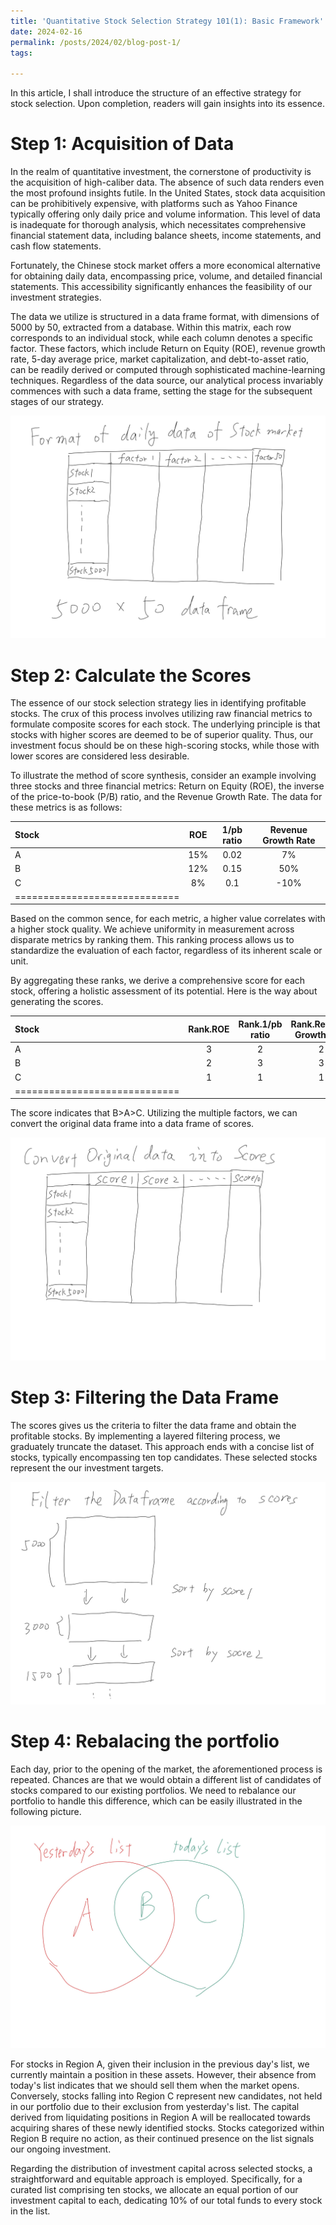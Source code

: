 ```yaml
---
title: 'Quantitative Stock Selection Strategy 101(1): Basic Framework'
date: 2024-02-16
permalink: /posts/2024/02/blog-post-1/
tags:

---
```



In this article, I shall introduce the structure of an effective strategy for stock selection. Upon completion, readers will gain insights into its essence.



Step 1: Acquisition of Data
======


In the realm of quantitative investment, the cornerstone of productivity is the acquisition of high-caliber data. The absence of such data renders even the most profound insights futile. In the United States, stock data acquisition can be prohibitively expensive, with platforms such as Yahoo Finance typically offering only daily price and volume information. This level of data is inadequate for thorough analysis, which necessitates comprehensive financial statement data, including balance sheets, income statements, and cash flow statements.

Fortunately, the Chinese stock market offers a more economical alternative for obtaining daily data, encompassing price, volume, and detailed financial statements. This accessibility significantly enhances the feasibility of our investment strategies.

The data we utilize is structured in a data frame format, with dimensions of 5000 by 50, extracted from a database. Within this matrix, each row corresponds to an individual stock, while each column denotes a specific factor. These factors, which include Return on Equity (ROE), revenue growth rate, 5-day average price, market capitalization, and debt-to-asset ratio, can be readily derived or computed through sophisticated machine-learning techniques. Regardless of the data source, our analytical process invariably commences with such a data frame, setting the stage for the subsequent stages of our strategy.

![Editing a markdown file for a talk](/images/plot1.png)



Step 2: Calculate the Scores
======

The essence of our stock selection strategy lies in identifying profitable stocks. The crux of this process involves utilizing raw financial metrics to formulate composite scores for each stock. The underlying principle is that stocks with higher scores are deemed to be of superior quality. Thus, our investment focus should be on these high-scoring stocks, while those with lower scores are considered less desirable.

To illustrate the method of score synthesis, consider an example involving three stocks and three financial metrics: Return on Equity (ROE), the inverse of the price-to-book (P/B) ratio, and the Revenue Growth Rate. The data for these metrics is as follows:

| Stock | ROE | 1/pb ratio | Revenue Growth Rate|
|:--------|:-------:|:--------:|:-------:|
| A  | 15%   |  0.02  | 7%|
|B  | 12%   | 0.15  | 50%|
| C   | 8%   | 0.1  |-10%|
|=============================|


Based on the common sence, for each metric, a higher value correlates with a higher stock quality. We achieve uniformity in measurement across disparate metrics by ranking them. This ranking process allows us to standardize the evaluation of each factor, regardless of its inherent scale or unit.

By aggregating these ranks, we derive a comprehensive score for each stock, offering a holistic assessment of its potential. Here is the way about generating the scores.

| Stock | Rank.ROE | Rank.1/pb ratio | Rank.Revenue Growth Rate|Score|
|:--------|:-------:|:--------:|:-------:|:-------:|
| A  | 3   |  2  | 2|7=3+2+2|
|B  | 2   | 3  | 3|8=2+3+3|
| C   | 1   | 1  |1|3=1+1+1|
|=============================|

The score indicates that B>A>C. Utilizing the multiple factors, we can convert the original data frame into a data frame of scores.

![Editing a markdown file for a talk](/images/plot2.png)


Step 3: Filtering the Data Frame
======

The scores gives us the criteria to filter the data frame and obtain the profitable stocks. By implementing a layered filtering process, we graduately truncate the dataset. This approach ends with  a concise list of stocks, typically encompassing ten top candidates. These selected stocks represent the our investment targets.

![Editing a markdown file for a talk](/images/plot3.png)

Step 4: Rebalacing the portfolio
======

Each day, prior to the opening of the market, the aforementioned process is repeated. Chances are that we would obtain a different list of candidates of stocks compared to our existing portfolios. We need to rebalance our portfolio to handle this difference, which can be easily illustrated in the following picture.

![Editing a markdown file for a talk](/images/plot4.png)

For stocks in Region A, given their inclusion in the previous day's list, we currently maintain a position in these assets. However, their absence from today's list indicates that we should sell them when the market opens. Conversely, stocks falling into Region C represent new candidates, not held in our portfolio due to their exclusion from yesterday's list. The capital derived from liquidating positions in Region A will be reallocated towards acquiring shares of these newly identified stocks. Stocks categorized within Region B require no action, as their continued presence on the list signals our ongoing investment.



Regarding the distribution of investment capital across selected stocks, a straightforward and equitable approach is employed. Specifically, for a curated list comprising ten stocks, we allocate an equal portion of our investment capital to each, dedicating 10% of our total funds to every stock in the list.
